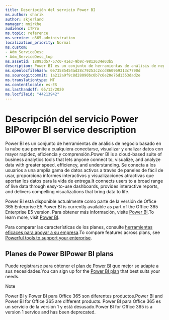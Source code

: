 ```yaml
---
title: Descripción del servicio Power BI
ms.author: sharik
author: skjerland
manager: mnirkhe
audience: ITPro
ms.topic: reference
ms.service: o365-administration
localization_priority: Normal
ms.custom:
- Adm_ServiceDesc
- Adm_ServiceDesc_top
ms.assetid: 18093d57-57c0-41e3-9b9c-9812634e03b5
description: Power BI es un conjunto de herramientas de análisis de negocio basado en la nube que permite a cualquiera conectarse, visualizar y analizar datos con mayor rapidez, eficiencia y comprensión. Se conecta a los usuarios a una amplia gama de datos activos a través de paneles de fácil de usar, proporciona informes interactivos y visualizaciones atractivas que aportan los datos para la vida de entrega.
ms.openlocfilehash: 0e73585454ad28c79253c2ccd860969313c7790d
ms.sourcegitcommit: 1a212a9f9c8d28090bc0b7c6e20e76d1353dad2e
ms.translationtype: MT
ms.contentlocale: es-ES
ms.lasthandoff: 05/13/2020
ms.locfileid: "44213942"
---
```

# <a name="power-bi-service-description"></a><span data-ttu-id="d1439-104">Descripción del servicio Power BI</span><span class="sxs-lookup"><span data-stu-id="d1439-104">Power BI service description</span></span>

<span data-ttu-id="d1439-105">Power BI es un conjunto de herramientas de análisis de negocio basado en la nube que permite a cualquiera conectarse, visualizar y analizar datos con mayor rapidez, eficiencia y comprensión.</span><span class="sxs-lookup"><span data-stu-id="d1439-105">Power BI is a cloud-based suite of business analytics tools that lets anyone connect to, visualize, and analyze data with greater speed, efficiency, and understanding.</span></span> <span data-ttu-id="d1439-106">Se conecta a los usuarios a una amplia gama de datos activos a través de paneles de fácil de usar, proporciona informes interactivos y visualizaciones atractivas que aportan los datos para la vida de entrega.</span><span class="sxs-lookup"><span data-stu-id="d1439-106">It connects users to a broad range of live data through easy-to-use dashboards, provides interactive reports, and delivers compelling visualizations that bring data to life.</span></span>
  
<span data-ttu-id="d1439-107">Power BI está disponible actualmente como parte de la versión de Office 365 Enterprise E5.</span><span class="sxs-lookup"><span data-stu-id="d1439-107">Power BI is currently available as part of the Office 365 Enterprise E5 version.</span></span> <span data-ttu-id="d1439-108">Para obtener más información, visite [Power BI](https://powerbi.microsoft.com/).</span><span class="sxs-lookup"><span data-stu-id="d1439-108">To learn more, visit [Power BI](https://powerbi.microsoft.com/).</span></span>
  
<span data-ttu-id="d1439-109">Para comparar las características de los planes, consulte [herramientas eficaces para apoyar a su empresa](https://go.microsoft.com/fwlink/?LinkID=799177&amp;clcid=0x409).</span><span class="sxs-lookup"><span data-stu-id="d1439-109">To compare features across plans, see [Powerful tools to support your enterprise](https://go.microsoft.com/fwlink/?LinkID=799177&amp;clcid=0x409).</span></span>
  
## <a name="power-bi-plans"></a><span data-ttu-id="d1439-110">Planes de Power BI</span><span class="sxs-lookup"><span data-stu-id="d1439-110">Power BI plans</span></span>

<span data-ttu-id="d1439-111">Puede registrarse para obtener el [plan de Power BI](https://go.microsoft.com/fwlink/?LinkID=786854) que mejor se adapte a sus necesidades.</span><span class="sxs-lookup"><span data-stu-id="d1439-111">You can sign up for the [Power BI plan](https://go.microsoft.com/fwlink/?LinkID=786854) that best suits your needs.</span></span> 
  
> [!NOTE]
> <span data-ttu-id="d1439-112">Power BI y Power BI para Office 365 son diferentes productos.</span><span class="sxs-lookup"><span data-stu-id="d1439-112">Power BI and Power BI for Office 365 are different products.</span></span> <span data-ttu-id="d1439-113">Power BI para Office 365 es un servicio de la versión 1 y está desusado.</span><span class="sxs-lookup"><span data-stu-id="d1439-113">Power BI for Office 365 is a version 1 service and has been deprecated.</span></span> 
  